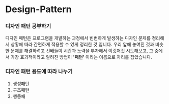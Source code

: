 # Design-Pattern
### 디자인 패턴 공부하기
디자인 패턴은 프로그램을 개발하는 과정에서 빈번하게 발생하는 디자인 문제를 정리해서 상황에 따라 간편하게 적용할 수 있게 정리한 것 입니다.
우리 앞에 놓여진 것과 비슷한 문제를 해결하려고 선배들이 시간과 노력을 투자해서 이것저것 시도해보고, 그 중에서 가장 효과적이라고 알려진 방법이 **'패턴'** 이라는 이름으로 자리를 잡았습니다.

### 디자인 패턴 용도에 따라 나누기
1. 생성패턴 
2. 구조패턴
3. 행동패


